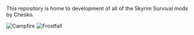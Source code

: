 This repository is home to development of all of the Skyrim Survival mods by Chesko.

![Campfire](http://i.imgur.com/P0CxWke.png)
![Frostfall](http://i.imgur.com/OdLeSuh.png)